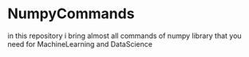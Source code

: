 # NumpyCommands
in this repository i bring almost all commands of numpy library that you need for MachineLearning and DataScience
